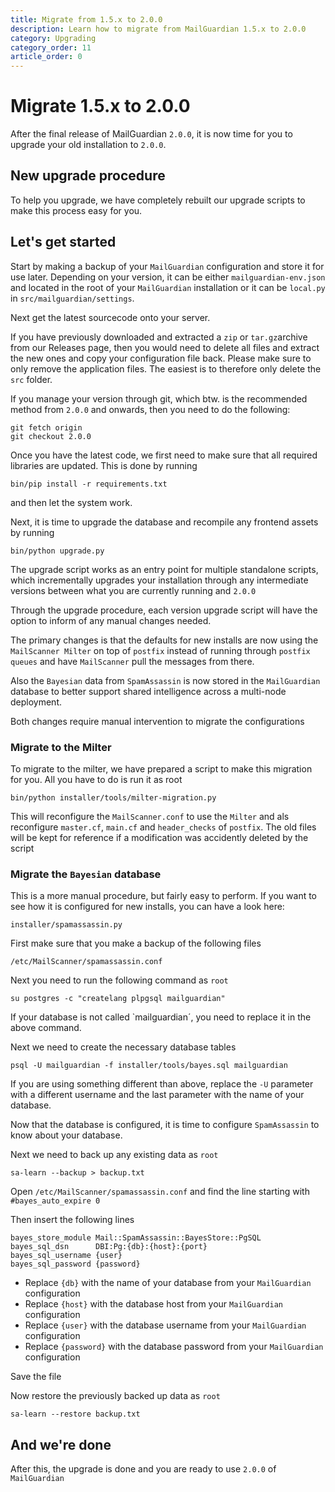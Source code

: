 ```yaml
---
title: Migrate from 1.5.x to 2.0.0
description: Learn how to migrate from MailGuardian 1.5.x to 2.0.0
category: Upgrading
category_order: 11
article_order: 0
---
```


# Migrate 1.5.x to 2.0.0

After the final release of MailGuardian `2.0.0`, it is now time for you to upgrade your old installation to `2.0.0`.

## New upgrade procedure

To help you upgrade, we have completely rebuilt our upgrade scripts to make this process easy for you.

## Let's get started

Start by making a backup of your `MailGuardian` configuration and store it for use later. Depending on your version,
it can be either `mailguardian-env.json` and located in the root of your `MailGuardian` installation or it can be
`local.py` in `src/mailguardian/settings`.

Next get the latest sourcecode onto your server.

If you have previously downloaded and extracted a `zip` or `tar.gz`archive from our <nuxt-link class="font-semibold" to="/releases">Releases</nuxt-link>
page, then you would need to delete all files and extract the new ones and copy your configuration file back.
Please make sure to only remove the application files. The easiest is to therefore only delete the `src` folder.

If you manage your version through git, which btw. is the recommended method from `2.0.0` and onwards, then you need
to do the following:

```
git fetch origin
git checkout 2.0.0
```

Once you have the latest code, we first need to make sure that all required libraries are updated. This is done by
running
```
bin/pip install -r requirements.txt
```
and then let the system work.

Next, it is time to upgrade the database and recompile any frontend assets by running
```
bin/python upgrade.py
```

The upgrade script works as an entry point for multiple standalone scripts, which incrementally upgrades your installation
through any intermediate versions between what you are currently running and `2.0.0`

Through the upgrade procedure, each version upgrade script will have the option to inform of any manual changes needed.

The primary changes is that the defaults for new installs are now using the `MailScanner Milter` on top of `postfix`
instead of running through `postfix queues` and have `MailScanner` pull the messages from there.

Also the `Bayesian` data from `SpamAssassin` is now stored in the `MailGuardian` database to better support shared
intelligence across a multi-node deployment.

Both changes require manual intervention to migrate the configurations

### Migrate to the Milter

To migrate to the milter, we have prepared a script to make this migration for you. All you have to do is run it as root
```
bin/python installer/tools/milter-migration.py
```
This will reconfigure the `MailScanner.conf` to use the `Milter` and als reconfigure `master.cf`, `main.cf` and `header_checks`
of `postfix`. The old files will be kept for reference if a modification was accidently deleted by the script

### Migrate the `Bayesian` database

This is a more manual procedure, but fairly easy to perform. If you want to see how it is configured for new installs, you can
have a look here:
```
installer/spamassassin.py
```
First make sure that you make a backup of the following files
```
/etc/MailScanner/spamassassin.conf
```
Next you need to run the following command as `root`
```
su postgres -c "createlang plpgsql mailguardian"
```
If your database is not called `mailguardian´, you need to replace it in the above command.

Next we need to create the necessary database tables
```
psql -U mailguardian -f installer/tools/bayes.sql mailguardian
```

If you are using something different than above, replace the `-U` parameter with a different username and the last parameter
with the name of your database.

Now that the database is configured, it is time to configure `SpamAssassin` to know about your database.

Next we need to back up any existing data as `root`
```
sa-learn --backup > backup.txt
```

Open `/etc/MailScanner/spamassassin.conf` and find the line starting with `#bayes_auto_expire 0`

Then insert the following lines
```
bayes_store_module Mail::SpamAssassin::BayesStore::PgSQL
bayes_sql_dsn      DBI:Pg:{db}:{host}:{port}
bayes_sql_username {user}
bayes_sql_password {password}
```

- Replace `{db}` with the name of your database from your `MailGuardian` configuration
- Replace `{host}` with the database host from your `MailGuardian` configuration
- Replace `{user}` with the database username from your `MailGuardian` configuration
- Replace `{password}` with the database password from your `MailGuardian` configuration

Save the file

Now restore the previously backed up data as `root`
```
sa-learn --restore backup.txt
```

## And we're done
After this, the upgrade is done and you are ready to use `2.0.0` of `MailGuardian`